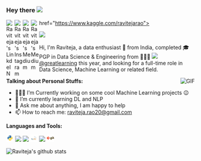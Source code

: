 ### Hey there <img src="https://media.giphy.com/media/hvRJCLFzcasrR4ia7z/giphy.gif" width="25px">

<a href="https://www.linkedin.com/in/raviteja-m-028962182/">
  <img align="left" alt="Raviteja's LinkdeIN" width="22px" src="https://cdn.jsdelivr.net/npm/simple-icons@v3/icons/linkedin.svg" />
<a href="https://www.instagram.com/r_a_v_iteja/">
  <img align="left" alt="Raviteja's Instagram" width="22px" src="https://cdn.jsdelivr.net/npm/simple-icons@v3/icons/instagram.svg" />

</a>
<a href="https://www.kaggle.com/ravitejarao">
  <img align="left" alt="Raviteja's Medium" width="22px" src="https://cdn.jsdelivr.net/npm/simple-icons@v3/icons/kaggle.svg" />
</a>

 href="https://www.kaggle.com/ravitejarao">
  <img align="left" alt="Raviteja's Medium" width="22px" src="https://www.google.com/search?q=machinehack+logo&sxsrf=ALeKk038i5Ec5k5B4rY_DWwonc5DDepPag:1605687594014&source=lnms&tbm=isch&sa=X&ved=2ahUKEwiXhaW11IvtAhULSX0KHSH5CnkQ_AUoAXoECAgQAw&biw=1600&bih=786#imgrc=awPF6zmfw5NV5M" />

![](https://visitor-badge.glitch.me/badge?page_id=ravitejarao20.ravitejarao20)

Hi, I'm Raviteja, a data enthusiast 🚀 from India, completed 🎓 PGP in Data Science & Engineering from 🙍🏽‍♂️ <code><img height="20" src="https://d9jmtjs5r4cgq.cloudfront.net/images/branding/greatlearning-brand.png"></code> [@greatlearning](https://www.greatlearning.in/) this year, and looking for a full-time role in Data Science, Machine Learning or related field.

<img align="right" alt="GIF" src="https://media.giphy.com/media/l4JzdwJ33hz12Gw6s/giphy.gif" />

**Talking about Personal Stuffs:**
- 👨🏽‍💻 I’m Currently working on some cool Machine Learning projects :wink:
- 🌱 I’m currently learning DL and NLP
- 💬 Ask me about anything, I am happy to help
- 📫 How to reach me: raviteja.rao20@gmail.com

**Languages and Tools:**   

<code><img height="20" src="https://raw.githubusercontent.com/github/explore/80688e429a7d4ef2fca1e82350fe8e3517d3494d/topics/python/python.png"></code>
<code><img height="20" src="https://scikit-learn.org/stable/_static/scikit-learn-logo-small.png"></code>
<code><img height="20" src="https://matplotlib.org/_static/logo2_compressed.svg"></code>
<code><img height="20" src="https://raw.githubusercontent.com/github/explore/80688e429a7d4ef2fca1e82350fe8e3517d3494d/topics/mysql/mysql.png"></code>
<code><img height="20" src="https://cdns.tblsft.com/sites/all/themes/tabwat/logo.png"></code>
<code><img height="20" src="https://raw.githubusercontent.com/github/explore/80688e429a7d4ef2fca1e82350fe8e3517d3494d/topics/git/git.png"></code>

![Raviteja's github stats](https://github-readme-stats.vercel.app/api?username=ravitejarao20&show_icons=true&hide_border=true)
